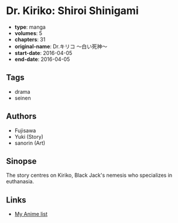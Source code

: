 # Dr. Kiriko: Shiroi Shinigami

-   **type**: manga
-   **volumes**: 5
-   **chapters**: 31
-   **original-name**: Dr.キリコ ～白い死神～
-   **start-date**: 2016-04-05
-   **end-date**: 2016-04-05

## Tags

-   drama
-   seinen

## Authors

-   Fujisawa
-   Yuki (Story)
-   sanorin (Art)

## Sinopse

The story centres on Kiriko, Black Jack's nemesis who specializes in euthanasia.

## Links

-   [My Anime list](https://myanimelist.net/manga/111101/Dr_Kiriko__Shiroi_Shinigami)
